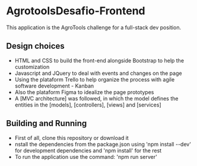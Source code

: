 # AgrotoolsDesafio-Frontend

This application is the AgroTools challenge for a full-stack dev position.

## Design choices

* HTML and CSS to build the front-end alongside Bootstrap to help the customization
* Javascript and JQuery to deal with events and changes on the page
* Using the plataform Trello to help organize the process with agile software development - Kanban
* Also the plataform Figma to idealize the page prototypes
* A [MVC architecture] was followed, in which the model defines the entities in the [models], [controllers], [views] and [services]

## Building and Running

* First of all, clone this repository or download it
* nstall the dependencies from the package.json using 'npm install --dev' for development dependencies and 'npm install' for the rest
* To run the application use the command: 'npm run server'
